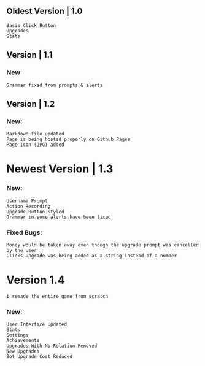 ## Oldest Version | 1.0
    Basis Click Button
    Upgrades
    Stats

## Version | 1.1 
### New
    Grammar fixed from prompts & alerts

## Version | 1.2
### New:
    Markdown file updated
    Page is being hosted properly on Github Pages
    Page Icon (JPG) added

# Newest Version | 1.3
### New:
    Username Prompt
    Action Recording
    Upgrade Button Styled
    Grammar in some alerts have been fixed

### Fixed Bugs:
    Money would be taken away even though the upgrade prompt was cancelled by the user
    Clicks Upgrade was being added as a string instead of a number

# Version 1.4
    i remade the entire game from scratch

### New:
    User Interface Updated 
    Stats
    Settings
    Achievements
    Upgrades With No Relation Removed
    New Upgrades
    Bot Upgrade Cost Reduced